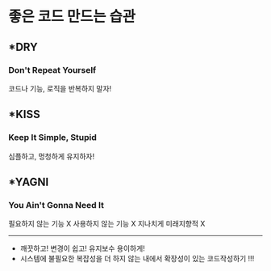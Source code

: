 # 좋은 코드 만드는 습관
## *DRY
### Don't Repeat Yourself
코드나 기능, 로직을 반복하지 말자!

## *KISS
### Keep It Simple, Stupid
심플하고, 멍청하게 유지하자!

## *YAGNI
### You Ain't Gonna Need It
필요하지 않는 기능 X
사용하지 않는 기능 X
지나치게 미래지향적 X
***
* 깨끗하고! 변경이 쉽고! 유지보수 용이하게!
* 시스템에 불필요한 복잡성을 더 하지 않는 내에서 확장성이 있는 코드작성하기 !!!

